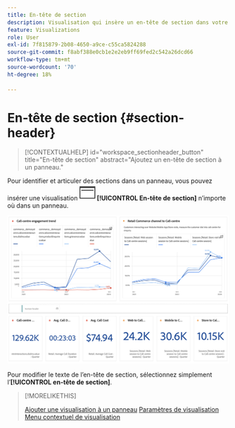 ```yaml
---
title: En-tête de section
description: Visualisation qui insère un en-tête de section dans votre projet Workspace.
feature: Visualizations
role: User
exl-id: 7f815879-2b08-4650-a9ce-c55ca5824288
source-git-commit: f8abf388e0cb1e2e2eb9ff69fed2c542a26dcd66
workflow-type: tm+mt
source-wordcount: '70'
ht-degree: 18%

---
```


# En-tête de section {#section-header}

<!-- markdownlint-disable MD034 -->

>[!CONTEXTUALHELP]
>id="workspace_sectionheader_button"
>title="En-tête de section"
>abstract="Ajoutez un en-tête de section à un panneau."

<!-- markdownlint-enable MD034 -->


<!-- uncomment when section header page in AA is available.
>[!BEGINSHADEBOX]


*This article documents the Section header visualization in ![CustomerJourneyAnalytics](/help/assets/icons/CustomerJourneyAnalytics.svg) **Customer Journey Analytics**.<br/>See [Section header](...) for the ![AdobeAnalytics](/help/assets/icons/AdobeAnalytics.svg) **Adobe Analytics** version of this article.*

>[!ENDSHADEBOX]

-->


Pour identifier et articuler des sections dans un panneau, vous pouvez insérer une visualisation ![PageRule](/help/assets/icons/PageRule.svg) **[!UICONTROL En-tête de section]** n’importe où dans un panneau.

![En-tête de section](/help/analysis-workspace/visualizations/assets/section-header.png)

Pour modifier le texte de l’en-tête de section, sélectionnez simplement l’**[!UICONTROL en-tête de section]**.


>[!MORELIKETHIS]
>
>[Ajouter une visualisation à un panneau](/help/analysis-workspace/visualizations/freeform-analysis-visualizations.md#add-visualizations-to-a-panel)
>[Paramètres de visualisation ](/help/analysis-workspace/visualizations/freeform-analysis-visualizations.md#settings)
>[Menu contextuel de visualisation](/help/analysis-workspace/visualizations/freeform-analysis-visualizations.md#context-menu)
>
